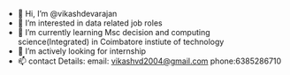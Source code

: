 - 👋 Hi, I’m @vikashdevarajan
- 👀 I’m interested in data related job roles 
- 🌱 I’m currently learning Msc decision and computing science(Integrated) in Coimbatore instiute of technology 
- 💞️ I’m  actively looking for internship
- 📫 contact Details: email: vikashvd2004@gmail.com  phone:6385286710
